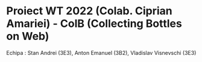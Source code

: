 # Proiect WT 2022 (Colab. Ciprian Amariei)  - ColB (Collecting Bottles on Web)

Echipa : Stan Andrei (3E3), Anton Emanuel (3B2), Vladislav Visnevschi (3E3)
